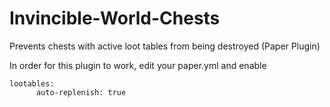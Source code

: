 # Invincible-World-Chests
Prevents chests with active loot tables from being destroyed (Paper Plugin)

In order for this plugin to work, edit your paper.yml and enable

```
lootables:
      auto-replenish: true
```
